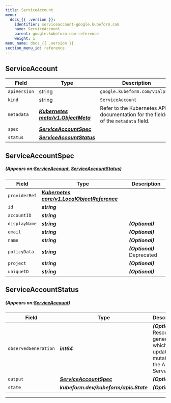 ```yaml
---
title: ServiceAccount
menu:
  docs_{{ .version }}:
    identifier: serviceaccount-google.kubeform.com
    name: ServiceAccount
    parent: google.kubeform.com-reference
    weight: 1
menu_name: docs_{{ .version }}
section_menu_id: reference
---
```


## ServiceAccount
| Field | Type | Description |
| ------ | ----- | ----------- |
| `apiVersion` | string | `google.kubeform.com/v1alpha1` |
|    `kind` | string | `ServiceAccount` |
| `metadata` | ***[Kubernetes meta/v1.ObjectMeta](https://kubernetes.io/docs/reference/generated/kubernetes-api/v1.13/#objectmeta-v1-meta)***|Refer to the Kubernetes API documentation for the fields of the `metadata` field.|
| `spec` | ***[ServiceAccountSpec](#ServiceAccountSpec)***||
| `status` | ***[ServiceAccountStatus](#ServiceAccountStatus)***||
## ServiceAccountSpec
##### (Appears on:[ServiceAccount](#ServiceAccount), [ServiceAccountStatus](#ServiceAccountStatus))
| Field | Type | Description |
| ------ | ----- | ----------- |
| `providerRef` | ***[Kubernetes core/v1.LocalObjectReference](https://kubernetes.io/docs/reference/generated/kubernetes-api/v1.13/#localobjectreference-v1-core)***||
| `id` | ***string***||
| `accountID` | ***string***||
| `displayName` | ***string***| ***(Optional)*** |
| `email` | ***string***| ***(Optional)*** |
| `name` | ***string***| ***(Optional)*** |
| `policyData` | ***string***| ***(Optional)*** Deprecated|
| `project` | ***string***| ***(Optional)*** |
| `uniqueID` | ***string***| ***(Optional)*** |
## ServiceAccountStatus
##### (Appears on:[ServiceAccount](#ServiceAccount))
| Field | Type | Description |
| ------ | ----- | ----------- |
| `observedGeneration` | ***int64***| ***(Optional)*** Resource generation, which is updated on mutation by the API Server.|
| `output` | ***[ServiceAccountSpec](#ServiceAccountSpec)***| ***(Optional)*** |
| `state` | ***kubeform.dev/kubeform/apis.State***| ***(Optional)*** |
---
